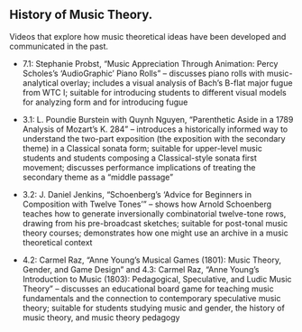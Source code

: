 ## History of Music Theory. 

Videos that explore how music theoretical ideas have been developed and communicated in the past.

- 7.1: Stephanie Probst, “Music Appreciation Through Animation: Percy Scholes’s ‘AudioGraphic’ Piano Rolls” – discusses piano rolls with music-analytical overlay; includes a visual analysis of Bach’s B-flat major fugue from WTC I; suitable for introducing students to different visual models for analyzing form and for introducing fugue

- 3.1: L. Poundie Burstein with Quynh Nguyen, “Parenthetic Aside in a 1789 Analysis of Mozart’s K. 284” – introduces a historically informed way to understand the two-part exposition (the exposition with the secondary theme) in a Classical sonata form; suitable for upper-level music students and students composing a Classical-style sonata first movement; discusses performance implications of treating the secondary theme as a “middle passage”

- 3.2: J. Daniel Jenkins, “Schoenberg’s ‘Advice for Beginners in Composition with Twelve Tones’” – shows how Arnold Schoenberg teaches how to generate inversionally combinatorial twelve-tone rows, drawing from his pre-broadcast sketches; suitable for post-tonal music theory courses; demonstrates how one might use an archive in a music theoretical context

- 4.2: Carmel Raz, “Anne Young’s Musical Games (1801): Music Theory, Gender, and Game Design” and 4.3: Carmel Raz, “Anne Young’s Introduction to Music (1803): Pedagogical, Speculative, and Ludic Music Theory” – discusses an educational board game for teaching music fundamentals and the connection to contemporary speculative music theory; suitable for students studying music and gender, the history of music theory, and music theory pedagogy
